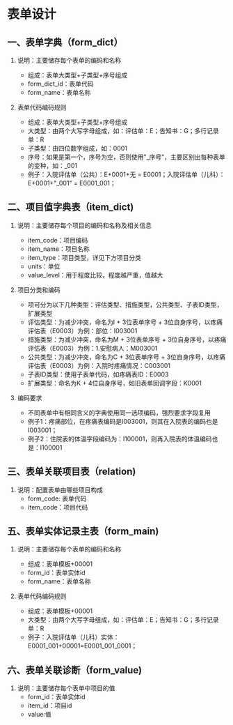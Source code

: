# 表单设计 #
## 一、表单字典（form_dict） ##

1. 说明：主要储存每个表单的编码和名称
   * 组成：表单大类型+子类型+序号组成
   * form_dict_id：表单代码
   * form_name：表单名称

2. 表单代码编码规则
   * 组成：表单大类型+子类型+序号组成
   * 大类型：由两个大写字母组成，如：评估单：E；告知书：G；多行记录单：R
   * 子类型：由四位数字组成，如：0001
   * 序号：如果是第一个，序号为空，否则使用"_序号"，主要区别出每种表单的变种，如：_001
   * 例子：入院评估单（公共）：E+0001+无 = E0001；入院评估单（儿科）：E+0001+"_001" = E0001_001；

## 二、项目值字典表（item_dict)  ##

1. 说明：主要储存每个项目的编码和名称及相关信息
   * item_code：项目编码
   * item_name：项目名称
   * item_type：项目类型，详见下方项目分类
   * units：单位  
   * value_level：用于程度比较，程度越严重，值越大

2. 项目分类和编码
   * 项可分为以下几种类型：评估类型、措施类型，公共类型、子表ID类型，扩展类型
   * 评估类型：为减少冲突，命名为I + 3位表单序号 + 3位自身序号，以疼痛评估表（E0003）为例：部位：I003001
   * 措施类型：为减少冲突，命名为M + 3位表单序号 + 3位自身序号，以疼痛评估表（E0003）为例：1.安慰病人：M003001
   * 公共类型：为减少冲突，命名为C + 3位表单序号 + 3位自身序号，以疼痛评估表（E0003）为例：入院时疼痛情况：C003001
   * 子表ID类型：使用子表单代码，如疼痛表ID：E0003
   * 扩展类型：命名为K + 4位自身序号，如旧表单回调字段：K0001

3. 编码要求
   * 不同表单中有相同含义的字典使用同一选项编码，强烈要求字段复用
   * 例子1：疼痛部位，在疼痛表编码是I003001，则其在入院表的编码也是I003001；
   * 例子2：住院表的体温字段编码为：I100001，则再入院表的体温编码也是：I100001

## 三、表单关联项目表（relation)  ##

1. 说明：配置表单由哪些项目构成
   * form_code: 表单代码
   * item_code：项目代码


## 五、表单实体记录主表（form_main)  ##

1. 说明：主要储存每个表单的编码和名称
   * 组成：表单模板+00001
   * form_id：表单实体id
   * form_name：表单名称

2. 表单代码编码规则
   * 组成：表单模板+00001
   * 大类型：由两个大写字母组成，如：评估单：E；告知书：G；多行记录单：R
   * 例子：入院评估单（儿科）实体： E0001_001+00001=E0001_001_0001；

## 六、表单关联诊断（form_value)  ##

1. 说明：主要储存每个表单中项目的值
   * form_id：表单实体id
   * item_id：项目id
   * value:值


